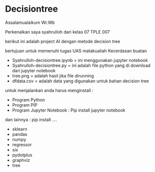 # Decisiontree
Assalamualaikum Wr.Wb

Perkenalkan saya syahrulloh dari kelas 07 TPLE 007

berikut ini adalah project AI dengan metode decision tree

bertujuan untuk memenuhi tugas UAS matakualiah Kecerdasan buatan

- Syahrulloh-decisiontree.ipynb = ini menggunakan jupyter notebook
- Syahrulloh-decisiontree.py    = ini adalah file python yang di download dari jupyter notebook
- tree.png                      = adalah hasil jika file dirunning
- dfdata.csv                    = adalah data yang digunakan untuk bahan decision tree

untuk menjalankan anda harus menginstall :
- Program Python
- Program PIP
- Program Jupyter Notebook : Pip install jupyter notebook

dan lainnya : pip install ....
- sklearn
- pandas
- numpy
- regressor
- six
- pydotplus
- graphviz
- tree
